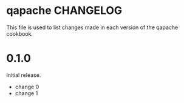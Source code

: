 # qapache CHANGELOG

This file is used to list changes made in each version of the qapache cookbook.

# 0.1.0

Initial release.

- change 0
- change 1


